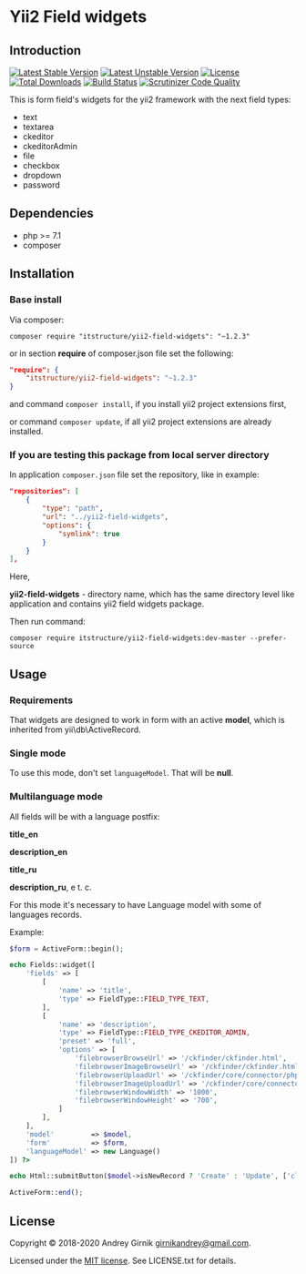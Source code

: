 Yii2 Field widgets
==============

## Introduction

[![Latest Stable Version](https://poser.pugx.org/itstructure/yii2-field-widgets/v/stable)](https://packagist.org/packages/itstructure/yii2-field-widgets)
[![Latest Unstable Version](https://poser.pugx.org/itstructure/yii2-field-widgets/v/unstable)](https://packagist.org/packages/itstructure/yii2-field-widgets)
[![License](https://poser.pugx.org/itstructure/yii2-field-widgets/license)](https://packagist.org/packages/itstructure/yii2-field-widgets)
[![Total Downloads](https://poser.pugx.org/itstructure/yii2-field-widgets/downloads)](https://packagist.org/packages/itstructure/yii2-field-widgets)
[![Build Status](https://scrutinizer-ci.com/g/itstructure/yii2-field-widgets/badges/build.png?b=master)](https://scrutinizer-ci.com/g/itstructure/yii2-field-widgets/build-status/master)
[![Scrutinizer Code Quality](https://scrutinizer-ci.com/g/itstructure/yii2-field-widgets/badges/quality-score.png?b=master)](https://scrutinizer-ci.com/g/itstructure/yii2-field-widgets/?branch=master)

This is form field's widgets for the yii2 framework with the next field types:

- text
- textarea
- ckeditor
- ckeditorAdmin
- file
- checkbox
- dropdown
- password

## Dependencies

- php >= 7.1
- composer

## Installation

### Base install

Via composer:

`composer require "itstructure/yii2-field-widgets": "~1.2.3"`

or in section **require** of composer.json file set the following:

```json
"require": {
    "itstructure/yii2-field-widgets": "~1.2.3"
}
```

and command `composer install`, if you install yii2 project extensions first,

or command `composer update`, if all yii2 project extensions are already installed.

### If you are testing this package from local server directory

In application `composer.json` file set the repository, like in example:

```json
"repositories": [
    {
        "type": "path",
        "url": "../yii2-field-widgets",
        "options": {
            "symlink": true
        }
    }
],
```

Here,

**yii2-field-widgets** - directory name, which has the same directory level like application and contains yii2 field widgets package.

Then run command:

`composer require itstructure/yii2-field-widgets:dev-master --prefer-source`

## Usage

### Requirements

That widgets are designed to work in form with an active **model**, which is inherited from 
yii\db\ActiveRecord.

### Single mode

To use this mode, don't set `languageModel`. That will be **null**.

### Multilanguage mode

All fields will be with a language postfix:

**title_en**

**description_en**

**title_ru**

**description_ru**, e t. c.

For this mode it's necessary to have Language model with some of languages records.

Example:

```php
$form = ActiveForm::begin();
```

```php
echo Fields::widget([
    'fields' => [
        [
            'name' => 'title',
            'type' => FieldType::FIELD_TYPE_TEXT,
        ],
        [
            'name' => 'description',
            'type' => FieldType::FIELD_TYPE_CKEDITOR_ADMIN,
            'preset' => 'full',
            'options' => [
                'filebrowserBrowseUrl' => '/ckfinder/ckfinder.html',
                'filebrowserImageBrowseUrl' => '/ckfinder/ckfinder.html?type=Images',
                'filebrowserUploadUrl' => '/ckfinder/core/connector/php/connector.php?command=QuickUpload&type=Files',
                'filebrowserImageUploadUrl' => '/ckfinder/core/connector/php/connector.php?command=QuickUpload&type=Images',
                'filebrowserWindowWidth' => '1000',
                'filebrowserWindowHeight' => '700',
            ]
        ],
    ],
    'model'         => $model,
    'form'          => $form,
    'languageModel' => new Language()
]) ?>
```

```php
echo Html::submitButton($model->isNewRecord ? 'Create' : 'Update', ['class' => $model->isNewRecord ? 'btn btn-success' : 'btn btn-primary']) ?>
```

```php
ActiveForm::end();
```

## License

Copyright © 2018-2020 Andrey Girnik girnikandrey@gmail.com.

Licensed under the [MIT license](http://opensource.org/licenses/MIT). See LICENSE.txt for details.
